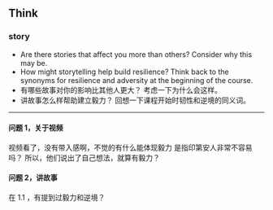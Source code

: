 ## Think

### story
- Are there stories that affect you more than others? Consider why this may be.
- How might storytelling help build resilience? Think back to the synonyms for resilience and adversity at the beginning of the course.
- 有哪些故事对你的影响比其他人更大？ 考虑一下为什么会这样。
- 讲故事怎么样帮助建立毅力？ 回想一下课程开始时韧性和逆境的同义词。
---

#### 问题 1，关于视频
视频看了，没有带入感啊，不觉的有什么能体现毅力
是指印第安人非常不容易吗？ 所以，他们说出了自己想法，就算有毅力？

#### 问题 2，讲故事

在 1.1 ，有提到过毅力和逆境？
